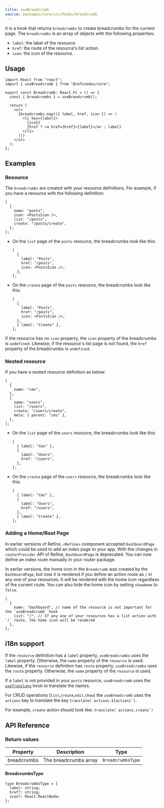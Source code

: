 ```yaml
---
title: useBreadcrumb
source: packages/core/src/hooks/breadcrumb
---
```


It is a hook that returns `breadcrumbs` to create breadcrumbs for the current page. The `breadcrumbs` is an array of objects with the following properties:

- `label`: the label of the resource.
- `href`: the route of the resource's list action.
- `icon`: the icon of the resource.

## Usage

```tsx
import React from "react";
import { useBreadcrumb } from "@refinedev/core";

export const Breadcrumb: React.FC = () => {
  const { breadcrumbs } = useBreadcrumb();

  return (
    <ul>
      {breadcrumbs.map(({ label, href, icon }) => (
        <li key={label}>
          {icon}
          {href ? <a href={href}>{label}</a> : label}
        </li>
      ))}
    </ul>
  );
};
```

## Examples

### Resource

The `breadcrumbs` are created with your resource definitions. For example, if you have a resource with the following definition:

```tsx
[
  {
    name: "posts",
    icon: <PostsIcon />,
    list: "/posts",
    create: "/posts/create",
  },
];
```

- On the `list` page of the `posts` resource, the breadcrumbs look like this:

  ```tsx
  [
    {
      label: "Posts",
      href: "/posts",
      icon: <PostsIcon />,
    },
  ];
  ```

- On the `create` page of the `posts` resource, the breadcrumbs look like this:

  ```tsx
  [
    {
      label: "Posts",
      href: "/posts",
      icon: <PostsIcon />,
    },
    { label: "Create" },
  ];
  ```

If the resource has no `icon` property, the `icon` property of the breadcrumbs is `undefined`. Likewise, if the resource's list page is not found, the `href` property of the breadcrumbs is `undefined`.

### Nested resource

If you have a nested resource definition as below:

```tsx
[
  {
    name: "cms",
  },
  {
    name: "users",
    list: "/users",
    create: "/users/create",
    meta: { parent: "cms" },
  },
];
```

- On the `list` page of the `users` resource, the breadcrumbs look like this:

  ```tsx
  [
    { label: "Cms" },
    {
      label: "Users",
      href: "/users",
    },
  ];
  ```

- On the `create` page of the `users` resource, the breadcrumbs look like this:

  ```tsx
  [
    { label: "Cms" },
    {
      label: "Users",
      href: "/users",
    },
    { label: "Create" },
  ];
  ```

### Adding a Home/Root Page

In earlier versions of Refine, `<Refine>` component accepted `DashboardPage` which could be used to add an index page to your app. With the changes in `routerProvider` API of Refine, `DashboardPage` is deprecated. You can now define an index route manually in your router package.

In earlier versions, the home icon in the `Breadcrumb` was created by the `DashboardPage`, but now it is rendered if you define an action route as `/` in any one of your resources. It will be rendered with the home icon regardless of the current route. You can also hide the home icon by setting `showHome` to `false`.

```tsx
[
  {
    name: "dashboard", // name of the resource is not important for the `useBreadcrumb` hook
    list: "/", // If any one of your resources has a list action with `/` route, the home icon will be rendered
  },
];
```

## i18n support

If the `resource` definition has a `label` property, `useBreadcrumbs` uses the `label` property. Otherwise, the `name` property of the `resource` is used. Likewise, if the `resource` definition has `route` property, `useBreadcrumbs` uses the `route` property. Otherwise, the `name` property of the `resource` is used.

If a `label` is not provided in your `posts` resource, `useBreadcrumb` uses the [`useTranslate`](/docs/i18n/hooks/use-translate) hook to translate the names.

For CRUD operations (`list`,`create`,`edit`,`show`) the `useBreadcrumb` uses the `actions` key to translate the key `` translate(`actions.${action}`) ``.

For example, `create` action should look like: `` translate(`actions.create`) ``

## API Reference

### Return values

| Property    | Description           | Type              |
| ----------- | --------------------- | ----------------- |
| breadcrumbs | The breadcrumbs array | `BreadcrumbsType` |

#### BreadcrumbsType

```tsx
type BreadcrumbsType = {
  label: string;
  href?: string;
  icon?: React.ReactNode;
};
```
